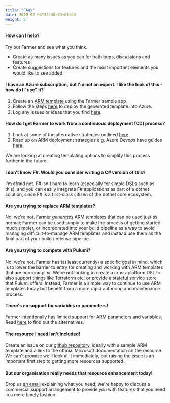 ```yaml
---
title: "FAQs"
date: 2020-02-04T22:38:23+01:00
weight: 5
---
```


#### How can I help?
Try out Farmer and see what you think.
* Create as many issues as you can for both bugs, discussions and features
* Create suggestions for features and the most important elements you would like to see added

#### I have an Azure subscription, but I'm not an expert. I like the look of this - how do I "use" it?
1. Create an [ARM template](https://docs.microsoft.com/en-us/azure/azure-resource-manager/template-deployment-overview) using the Farmer sample app.
1. Follow the steps [here](../api-overview/writer) to deploy the generated template into Azure.
1. Log any issues or ideas that you find [here](https://github.com/CompositionalIT/farmer/issues/new).

#### How do I get Farmer to work from a continuous deployment (CD) process?
1. Look at some of the alternative strategies outlined [here](../deployment-guidance/).
2. Read up on ARM deployment strategies e.g. Azure Devops have guides [here](https://docs.microsoft.com/en-us/azure/azure-resource-manager/templates/add-template-to-azure-pipelines).

We are looking at creating templating options to simplify this process further in the future.

#### I don't know F#. Would you consider writing a C# version of this?
I'm afraid not. F# isn't hard to learn (especially for simple DSLs such as this), and you can easily integrate F# applications as part of a dotnet solution, since F# is a first-class citizen of the dotnet core ecosystem.

#### Are you trying to replace ARM templates?
No, we're not. Farmer *generates* ARM templates that can be used just as normal; Farmer can be used simply to make the process of getting started much simpler, or incorporated into your build pipeline as a way to avoid managing difficult-to-manage ARM templates and instead use them as the final part of your build / release pipeline.

#### Are you trying to compete with Pulumi?
No, we're not. Farmer has (at least currently) a specific goal in mind, which is to lower the barrier to entry for creating and working with ARM templates that are non-complex. We're not looking to create a cross-platform DSL to also support things like Terraform etc. or provide a stateful service store that Pulumi offers. Instead, Farmer is a simple way to continue to use ARM templates today but benefit from a more rapid authoring and maintenance process.

#### There's no support for variables or parameters!
Farmer intentionally has limited support for ARM parameters and variables. Read [here](../api-overview/parameters) to find out the alternatives.

#### The resource I need isn't included!
Create an issue on our [github repository](https://github.com/CompositionalIT/farmer/issues), ideally with a sample ARM template and a link to the official Microsoft documentation on the resource. We can't promise we'll look at it immediately, but raising the issue is an important first step to getting more resources supported.

#### But our organisation really needs that resource enhancement today!
Drop us [an email](info@compositional-it.com) explaining what you need; we're happy to discuss a commercial support arrangement to provide you with features that you need in a more timely fashion.
